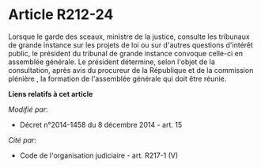# Article R212-24

Lorsque le garde des sceaux, ministre de la justice, consulte les tribunaux de grande instance sur les projets de loi ou sur
d'autres questions d'intérêt public, le président du tribunal de grande instance convoque celle-ci en assemblée générale. Le
président détermine, selon l'objet de la consultation, après avis du procureur de la République et de  la commission
plénière , la formation de l'assemblée générale qui doit être réunie.

**Liens relatifs à cet article**

_Modifié par_:

  - Décret n°2014-1458 du 8 décembre 2014 - art. 15

_Cité par_:

  - Code de l'organisation judiciaire - art. R217-1 (V)
